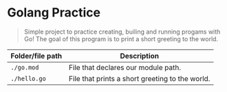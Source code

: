 # Golang Practice

> Simple project to practice creating, builing and running progams with Go!
> The goal of this program is to print a short greeting to the world.

| Folder/file path | Description                                                      |
| ---------------- | ---------------------------------------------------------------- |
| `./go.mod`      | File that declares our module path.                               |
| `./hello.go`    | File that prints a short greeting to the world. |
